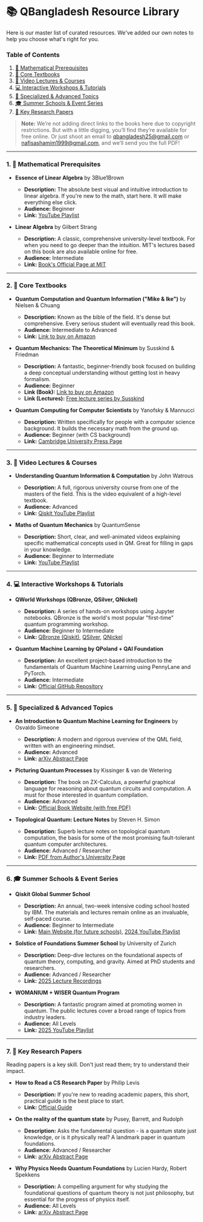 # 📚 QBangladesh Resource Library

Here is our master list of curated resources. We've added our own notes to help you choose what's right for you.

### Table of Contents

1.  [🧮 Mathematical Prerequisites](#1--mathematical-prerequisites)
2.  [📖 Core Textbooks](#2--core-textbooks)
3.  [🎥 Video Lectures & Courses](#3--video-lectures--courses)
4.  [💻 Interactive Workshops & Tutorials](#4--interactive-workshops--tutorials)
5.  [🔬 Specialized & Advanced Topics](#5--specialized--advanced-topics)
6.  [🎓 Summer Schools & Event Series](#6--summer-schools--event-series)
7.  [📜 Key Research Papers](#7--key-research-papers)
   
> **Note:** We’re not adding direct links to the books here due to copyright restrictions. But with a little digging, you’ll find they’re available for free online. Or just shoot an email to qbangladesh25@gmail.com or nafisashamim1999@gmail.com, and we’ll send you the full PDF!

---

### 1. 🧮 Mathematical Prerequisites

- **Essence of Linear Algebra** by 3Blue1Brown

  - **Description:** The absolute best visual and intuitive introduction to linear algebra. If you're new to the math, start here. It will make everything else click.
  - **Audience:** Beginner
  - **Link:** [YouTube Playlist](https://www.youtube.com/playlist?list=PLZHQObOWTQDPD3MizzM2xVFitgF8hE_ab)

- **Linear Algebra** by Gilbert Strang
  - **Description:** A classic, comprehensive university-level textbook. For when you need to go deeper than the intuition. MIT's lectures based on this book are also available online for free.
  - **Audience:** Intermediate
  - **Link:** [Book's Official Page at MIT](https://math.mit.edu/~gs/linearalgebra/)

---

### 2. 📖 Core Textbooks

- **Quantum Computation and Quantum Information ("Mike & Ike")** by Nielsen & Chuang

  - **Description:** Known as the bible of the field. It's dense but comprehensive. Every serious student will eventually read this book.
  - **Audience:** Intermediate to Advanced
  - **Link:** [Link to buy on Amazon](https://www.amazon.com/Quantum-Computation-Information-10th-Anniversary/dp/1107002176)

- **Quantum Mechanics: The Theoretical Minimum** by Susskind & Friedman

  - **Description:** A fantastic, beginner-friendly book focused on building a deep conceptual understanding without getting lost in heavy formalism.
  - **Audience:** Beginner
  - **Link (Book):** [Link to buy on Amazon](https://www.amazon.com/Quantum-Mechanics-Theoretical-Minimum-Susskind/dp/0465062903)
  - **Link (Lectures):** [Free lecture series by Susskind](https://www.youtube.com/playlist?list=PL701CD168D02FF56F)

- **Quantum Computing for Computer Scientists** by Yanofsky & Mannucci
  - **Description:** Written specifically for people with a computer science background. It builds the necessary math from the ground up.
  - **Audience:** Beginner (with CS background)
  - **Link:** [Cambridge University Press Page](https://www.cambridge.org/core/books/quantum-computing-for-computer-scientists/8AEA723BEE5CC9F5C03FDD4BA850C711)

---

### 3. 🎥 Video Lectures & Courses

- **Understanding Quantum Information & Computation** by John Watrous

  - **Description:** A full, rigorous university course from one of the masters of the field. This is the video equivalent of a high-level textbook.
  - **Audience:** Advanced
  - **Link:** [Qiskit YouTube Playlist](https://www.youtube.com/playlist?list=PLOFEBzvs-VvqKKMXX4vbi4EB1uaErFMSO)

- **Maths of Quantum Mechanics** by QuantumSense
  - **Description:** Short, clear, and well-animated videos explaining specific mathematical concepts used in QM. Great for filling in gaps in your knowledge.
  - **Audience:** Beginner to Intermediate
  - **Link:** [YouTube Playlist](https://www.youtube.com/playlist?list=PL8ER5-vAoiHAWm1UcZsiauUGPlJChgNXC)

---

### 4. 💻 Interactive Workshops & Tutorials

- **QWorld Workshops (QBronze, QSilver, QNickel)**

  - **Description:** A series of hands-on workshops using Jupyter notebooks. QBronze is the world's most popular "first-time" quantum programming workshop.
  - **Audience:** Beginner to Intermediate
  - **Link:** [QBronze (Qiskit)](https://gitlab.com/qworld/bronze-qiskit), [QSilver](https://gitlab.com/qworld/silver), [QNickel](https://gitlab.com/qworld/nickel)

- **Quantum Machine Learning by QPoland + QAI Foundation**
  - **Description:** An excellent project-based introduction to the fundamentals of Quantum Machine Learning using PennyLane and PyTorch.
  - **Audience:** Intermediate
  - **Link:** [Official GitHub Repository](https://github.com/ironfrown/qml_workshop_intro)

---

### 5. 🔬 Specialized & Advanced Topics

- **An Introduction to Quantum Machine Learning for Engineers** by Osvaldo Simeone

  - **Description:** A modern and rigorous overview of the QML field, written with an engineering mindset.
  - **Audience:** Advanced
  - **Link:** [arXiv Abstract Page](https://arxiv.org/abs/2205.09510)

- **Picturing Quantum Processes** by Kissinger & van de Wetering

  - **Description:** The book on ZX-Calculus, a powerful graphical language for reasoning about quantum circuits and computation. A must for those interested in quantum compilation.
  - **Audience:** Advanced
  - **Link:** [Official Book Website (with free PDF)](https://zxcalculus.com/)

- **Topological Quantum: Lecture Notes** by Steven H. Simon
  - **Description:** Superb lecture notes on topological quantum computation, the basis for some of the most promising fault-tolerant quantum computer architectures.
  - **Audience:** Advanced / Researcher
  - **Link:** [PDF from Author's University Page](https://www-thphys.physics.ox.ac.uk/people/SteveSimon/topological2021/TopoBook-Sep28-2021.pdf)

---

### 6. 🎓 Summer Schools & Event Series

- **Qiskit Global Summer School**

  - **Description:** An annual, two-week intensive coding school hosted by IBM. The materials and lectures remain online as an invaluable, self-paced course.
  - **Audience:** Beginner to Intermediate
  - **Link:** [Main Website (for future schools)](https://qiskit.org/events/summer-school/), [2024 YouTube Playlist](https://www.youtube.com/playlist?list=PLOFEBzvs-Vvr-GzDWlZpAcDpki5jUqYJu)

- **Solstice of Foundations Summer School** by University of Zurich

  - **Description:** Deep-dive lectures on the foundational aspects of quantum theory, computing, and gravity. Aimed at PhD students and researchers.
  - **Audience:** Advanced / Researcher
  - **Link:** [2025 Lecture Recordings](https://uzh.mediaspace.cast.switch.ch/channel/Solstice%2Bof%2BFoundations%2B2023%2Bsummer%2Bschool/112010)

- **WOMANIUM + WISER Quantum Program**
  - **Description:** A fantastic program aimed at promoting women in quantum. The public lectures cover a broad range of topics from industry leaders.
  - **Audience:** All Levels
  - **Link:** [2025 YouTube Playlist](https://www.youtube.com/playlist?list=PLwgJHZZsa9kAa-IPwpeIYvl2SvrlR9WE6)

---

### 7. 📜 Key Research Papers

Reading papers is a key skill. Don't just read them; try to understand their impact.

- **How to Read a CS Research Paper** by Philip Levis

  - **Description:** If you're new to reading academic papers, this short, practical guide is the best place to start.
  - **Link:** [Official Guide](https://drive.google.com/file/d/1s3D8jCP066nic9E9_1sr6wBG8D8zczXh/view?usp=sharing)

- **On the reality of the quantum state** by Pusey, Barrett, and Rudolph

  - **Description:** Asks the fundamental question - is a quantum state just knowledge, or is it physically real? A landmark paper in quantum foundations.
  - **Audience:** Advanced / Researcher
  - **Link:** [arXiv Abstract Page](https://arxiv.org/abs/1111.3328)

- **Why Physics Needs Quantum Foundations** by Lucien Hardy, Robert Spekkens
  - **Description:** A compelling argument for why studying the foundational questions of quantum theory is not just philosophy, but essential for the progress of physics itself.
  - **Audience:** All Levels
  - **Link:** [arXiv Abstract Page](https://arxiv.org/abs/1003.5008)
